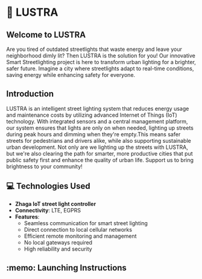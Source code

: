 # 🌟 LUSTRA
## Welcome to LUSTRA 
Are you tired of outdated streetlights that waste energy and leave your neighborhood dimly lit? Then LUSTRA is the solution for you! Our innovative Smart Streetlighting project is here to transform urban lighting for a brighter, safer future. Imagine a city where streetlights adapt to real-time conditions, saving energy while enhancing safety for everyone.

## Introduction
LUSTRA is an intelligent street lighting system that reduces energy usage and maintenance costs by utilizing advanced Internet of Things (IoT) technology. With integrated sensors and a central management platform, our system ensures that lights are only on when needed, lighting up streets during peak hours and dimming when they're empty.This means safer streets for pedestrians and drivers alike, while also supporting sustainable urban development. Not only are we lighting up the streets with LUSTRA, but we're also clearing the path for smarter, more productive cities that put public safety first and enhance the quality of urban life. Support us to bring brightness to your community!

## 💻 Technologies Used
- **Zhaga IoT street light controller**
- **Connectivity**: LTE, EGPRS
- **Features**:
  - Seamless communication for smart street lighting
  - Direct connection to local cellular networks
  - Efficient remote monitoring and management
  - No local gateways required
  - High reliability and security

<h2>:memo: Launching Instructions</h2>
